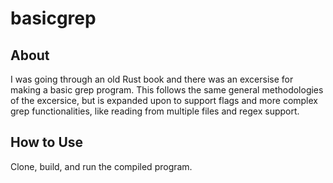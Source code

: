 # basicgrep
## About
I was going through an old Rust book and there was an excersise for making a basic grep program. This follows the same general methodologies of the excersice, but is expanded upon to support flags and more complex grep functionalities, like reading from multiple files and regex support.

## How to Use
Clone, build, and run the compiled program.

